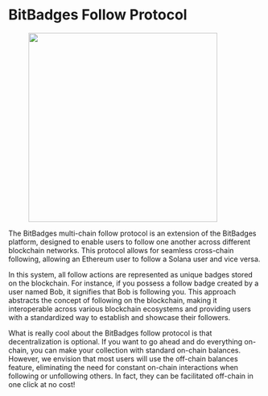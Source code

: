 # BitBadges Follow Protocol

<figure><img src="../../.gitbook/assets/image (43).png" alt="" width="375"><figcaption></figcaption></figure>

The BitBadges multi-chain follow protocol is an extension of the BitBadges platform, designed to enable users to follow one another across different blockchain networks. This protocol allows for seamless cross-chain following, allowing an Ethereum user to follow a Solana user and vice versa.

In this system, all follow actions are represented as unique badges stored on the blockchain. For instance, if you possess a follow badge created by a user named Bob, it signifies that Bob is following you. This approach abstracts the concept of following on the blockchain, making it interoperable across various blockchain ecosystems and providing users with a standardized way to establish and showcase their followers.

What is really cool about the BitBadges follow protocol is that decentralization is optional. If you want to go ahead and do everything on-chain, you can make your collection with standard on-chain balances. However, we envision that most users will use the off-chain balances feature, eliminating the need for constant on-chain interactions when following or unfollowing others. In fact, they can be facilitated off-chain in one click at no cost!
